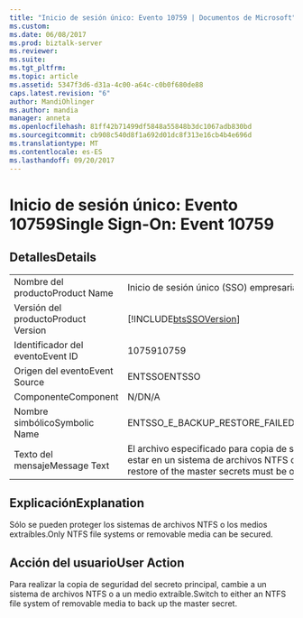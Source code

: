 ```yaml
---
title: "Inicio de sesión único: Evento 10759 | Documentos de Microsoft"
ms.custom: 
ms.date: 06/08/2017
ms.prod: biztalk-server
ms.reviewer: 
ms.suite: 
ms.tgt_pltfrm: 
ms.topic: article
ms.assetid: 5347f3d6-d31a-4c00-a64c-c0b0f680de88
caps.latest.revision: "6"
author: MandiOhlinger
ms.author: mandia
manager: anneta
ms.openlocfilehash: 81ff42b71499df5848a55848b3dc1067adb830bd
ms.sourcegitcommit: cb908c540d8f1a692d01dc8f313e16cb4b4e696d
ms.translationtype: MT
ms.contentlocale: es-ES
ms.lasthandoff: 09/20/2017
---
```

# <a name="single-sign-on-event-10759"></a><span data-ttu-id="888fa-102">Inicio de sesión único: Evento 10759</span><span class="sxs-lookup"><span data-stu-id="888fa-102">Single Sign-On: Event 10759</span></span>
## <a name="details"></a><span data-ttu-id="888fa-103">Detalles</span><span class="sxs-lookup"><span data-stu-id="888fa-103">Details</span></span>  
  
|||  
|-|-|  
|<span data-ttu-id="888fa-104">Nombre del producto</span><span class="sxs-lookup"><span data-stu-id="888fa-104">Product Name</span></span>|<span data-ttu-id="888fa-105">Inicio de sesión único (SSO) empresarial</span><span class="sxs-lookup"><span data-stu-id="888fa-105">Enterprise Single Sign-On</span></span>|  
|<span data-ttu-id="888fa-106">Versión del producto</span><span class="sxs-lookup"><span data-stu-id="888fa-106">Product Version</span></span>|[!INCLUDE[btsSSOVersion](../includes/btsssoversion-md.md)]|  
|<span data-ttu-id="888fa-107">Identificador del evento</span><span class="sxs-lookup"><span data-stu-id="888fa-107">Event ID</span></span>|<span data-ttu-id="888fa-108">10759</span><span class="sxs-lookup"><span data-stu-id="888fa-108">10759</span></span>|  
|<span data-ttu-id="888fa-109">Origen del evento</span><span class="sxs-lookup"><span data-stu-id="888fa-109">Event Source</span></span>|<span data-ttu-id="888fa-110">ENTSSO</span><span class="sxs-lookup"><span data-stu-id="888fa-110">ENTSSO</span></span>|  
|<span data-ttu-id="888fa-111">Componente</span><span class="sxs-lookup"><span data-stu-id="888fa-111">Component</span></span>|<span data-ttu-id="888fa-112">N/D</span><span class="sxs-lookup"><span data-stu-id="888fa-112">N/A</span></span>|  
|<span data-ttu-id="888fa-113">Nombre simbólico</span><span class="sxs-lookup"><span data-stu-id="888fa-113">Symbolic Name</span></span>|<span data-ttu-id="888fa-114">ENTSSO_E_BACKUP_RESTORE_FAILED_MEDIA</span><span class="sxs-lookup"><span data-stu-id="888fa-114">ENTSSO_E_BACKUP_RESTORE_FAILED_MEDIA</span></span>|  
|<span data-ttu-id="888fa-115">Texto del mensaje</span><span class="sxs-lookup"><span data-stu-id="888fa-115">Message Text</span></span>|<span data-ttu-id="888fa-116">El archivo especificado para copia de seguridad o restauración de secretos principales debe estar en un sistema de archivos NTFS o en un medio extraíble.</span><span class="sxs-lookup"><span data-stu-id="888fa-116">The file specified for backup or restore of the master secrets must be on an NTFS file system or removable media.</span></span>|  
  
## <a name="explanation"></a><span data-ttu-id="888fa-117">Explicación</span><span class="sxs-lookup"><span data-stu-id="888fa-117">Explanation</span></span>  
 <span data-ttu-id="888fa-118">Sólo se pueden proteger los sistemas de archivos NTFS o los medios extraíbles.</span><span class="sxs-lookup"><span data-stu-id="888fa-118">Only NTFS file systems or removable media can be secured.</span></span>  
  
## <a name="user-action"></a><span data-ttu-id="888fa-119">Acción del usuario</span><span class="sxs-lookup"><span data-stu-id="888fa-119">User Action</span></span>  
 <span data-ttu-id="888fa-120">Para realizar la copia de seguridad del secreto principal, cambie a un sistema de archivos NTFS o a un medio extraíble.</span><span class="sxs-lookup"><span data-stu-id="888fa-120">Switch to either an NTFS file system of removable media to back up the master secret.</span></span>
